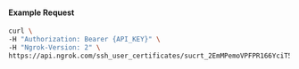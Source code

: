 
#### Example Request

```bash 
curl \
-H "Authorization: Bearer {API_KEY}" \
-H "Ngrok-Version: 2" \
https://api.ngrok.com/ssh_user_certificates/sucrt_2EmMPemoVPFPR166YciT5UY8ZeJ

